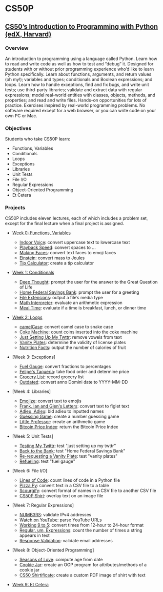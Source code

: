 # CS50P

## [CS50’s Introduction to Programming with Python (edX, Harvard)](https://cs50.harvard.edu/python/2022/)

### Overview
An introduction to programming using a language called Python. Learn how to read and write code as well as how to test and “debug” it. Designed for students with or without prior programming experience who’d like to learn Python specifically. Learn about functions, arguments, and return values (oh my!); variables and types; conditionals and Boolean expressions; and loops. Learn how to handle exceptions, find and fix bugs, and write unit tests; use third-party libraries; validate and extract data with regular expressions; model real-world entities with classes, objects, methods, and properties; and read and write files. Hands-on opportunities for lots of practice. Exercises inspired by real-world programming problems. No software required except for a web browser, or you can write code on your own PC or Mac.

### Objectives
Students who take CS50P learn:
- Functions, Variables
- Conditionals
- Loops
- Exceptions
- Libraries
- Unit Tests
- File I/O
- Regular Expressions
- Object-Oriented Programming
- Et Cetera

### Projects
CS50P includes eleven lectures, each of which includes a problem set, except for the final lecture when a final project is assigned.


- [Week 0: Functions, Variables](https://cs50.harvard.edu/python/2022/weeks/0/)
  * [Indoor Voice](https://cs50.harvard.edu/python/2022/psets/0/indoor/): convert uppercase text to lowercase text
  * [Playback Speed](https://cs50.harvard.edu/python/2022/psets/0/playback): convert spaces to ...
  * [Making Faces](https://cs50.harvard.edu/python/2022/psets/0/faces): convert text faces to emoji faces
  * [Einstein](https://cs50.harvard.edu/python/2022/psets/0/einstein): convert mass to Joules
  * [Tip Calculator](https://cs50.harvard.edu/python/2022/psets/0/tip): create a tip calculator
 
- [Week 1: Conditionals](https://cs50.harvard.edu/python/2022/weeks/1/)
  * [Deep Thought](https://cs50.harvard.edu/python/2022/psets/1/deep): prompt the user for the answer to the Great Question of Life 
  * [Home Federal Savings Bank](https://cs50.harvard.edu/python/2022/psets/1/bank): prompt the user for a greeting
  * [File Extensions](https://cs50.harvard.edu/python/2022/psets/1/extensions): output a file’s media type  
  * [Math Interpreter](https://cs50.harvard.edu/python/2022/psets/1/interpreter): evaluate an arithmetic expression
  * [Meal Time](https://cs50.harvard.edu/python/2022/psets/1/meal): evaluate if a time is breakfast, lunch, or dinner time

- [Week 2: Loops](https://cs50.harvard.edu/python/2022/weeks/2/)
  * [camelCase](https://cs50.harvard.edu/python/2022/psets/2/camel): convert camel case to snake case
  * [Coke Machine](https://cs50.harvard.edu/python/2022/psets/2/coke): count coins inserted into the coke machine
  * [Just Setting Up My Twttr](https://cs50.harvard.edu/python/2022/psets/2/twttr): remove vowels from text
  * [Vanity Plates](https://cs50.harvard.edu/python/2022/psets/2/plates): determine the validity of license plates
  * [Nutrition Facts](https://cs50.harvard.edu/python/2022/psets/2/nutrition): output the number of calories of fruit

- [Week 3: Exceptions]
  * [Fuel Gauge](https://cs50.harvard.edu/python/2022/psets/3/fuel): convert fractions to percentages
  * [Felipe's Taqueria](https://cs50.harvard.edu/python/2022/psets/3/taqueria): take food order and determine price
  * [Grocery List](https://cs50.harvard.edu/python/2022/psets/3/grocery): record grocery list
  * [Outdated](https://cs50.harvard.edu/python/2022/psets/3/outdated): convert anno Domini date to YYYY-MM-DD

- [Week 4: Libraries]
  * [Emojize](https://cs50.harvard.edu/python/2022/psets/4/emojize): convert text to emojis
  * [Frank, Ian and Glen's Letters](https://cs50.harvard.edu/python/2022/psets/4/figlet): convert text to figlet text
  * [Adieu, Adieu](https://cs50.harvard.edu/python/2022/psets/4/adieu): bid adieu to inputted names
  * [Guessing Game](https://cs50.harvard.edu/python/2022/psets/4/game): create a number guessing game
  * [Little Professor](https://cs50.harvard.edu/python/2022/psets/4/professor): create an arithmetic game
  * [Bitcoin Price Index](https://cs50.harvard.edu/python/2022/psets/4/bitcoin): return the Bitcoin Price Index

- [Week 5: Unit Tests]
  * [Testing My Twittr](https://cs50.harvard.edu/python/2022/psets/5/test_twttr): test "just setting up my twttr"
  * [Back to the Bank](https://cs50.harvard.edu/python/2022/psets/5/test_bank): test "Home Federal Savings Bank"
  * [Re-requesting a Vanity Plate](https://cs50.harvard.edu/python/2022/psets/5/test_plates): test "vanity plates"
  * [Refueling](https://cs50.harvard.edu/python/2022/psets/5/test_fuel): test "fuel gauge"

- [Week 6: File I/O]
  * [Lines of Code](https://cs50.harvard.edu/python/2022/psets/6/lines): count lines of code in a Python file
  * [Pizza Py](https://cs50.harvard.edu/python/2022/psets/6/pizza): convert text in a CSV file to a table
  * [Scourgify](https://cs50.harvard.edu/python/2022/psets/6/scourgify): convert format of names in a CSV file to another CSV file
  * [CS50P Shirt](https://cs50.harvard.edu/python/2022/psets/6/shirt): overlay text on an image file

- [Week 7: Regular Expressions]
  * [NUMB3RS](https://cs50.harvard.edu/python/2022/psets/7/numb3rs): validate IPv4 addresses
  * [Watch on YouTube](https://cs50.harvard.edu/python/2022/psets/7/watch): parse YouTube URLs
  * [Working 9 to 5](https://cs50.harvard.edu/python/2022/psets/7/working): convert times from 12-hour to 24-hour format
  * [Regular, um, Expressions](https://cs50.harvard.edu/python/2022/psets/7/um): count the number of times a string appears in text
  * [Response Validation](https://cs50.harvard.edu/python/2022/psets/7/response): validate email addresses

- [Week 8: Object-Oriented Programming]
  * [Seasons of Love](https://cs50.harvard.edu/python/2022/psets/8/seasons): compute age from date
  * [Cookie Jar](https://cs50.harvard.edu/python/2022/psets/8/jar): create an OOP program for attributes/methods of a cookie jar
  * [CS50 Shirtificate](https://cs50.harvard.edu/python/2022/psets/8/shirtificate): create a custom PDF image of shirt with text

- [Week 9: Et Cetera](https://cs50.harvard.edu/python/2022/weeks/9/)
